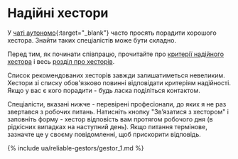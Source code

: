 # Надійні хестори

У [чаті аутономо](https://bit.ly/it-autonomos-es){:target="_blank"} часто просять порадити хорошого хестора. Знайти
таких спеціалістів може бути складно.

Перед тим, як починати співпрацю, прочитайте про [критерії надійного хестора](#критерії-надійного-хестора) і
весь [розділ про хесторів](#хестор-1).

Список рекомендованих хесторів завжди залишатиметься невеликим. Хестори зі списку обов'язково повинні відповідати
критеріям надійності. Якщо у вас є кого порадити - будь ласка поділіться контактом.

Спеціалісти, вказані нижче - перевірені професіонали, до яких я не раз звертався з робочих питань. Натисніть кнопку
"Зв’язатися з хестором" і заповніть форму - хестор відповість вам протягом робочого дня (в рідкісних випадках на
наступний день). Якщо питання термінове, зазначте це у своєму повідомленні, щоб прискорити відповідь.

{% include ua/reliable-gestors/gestor_1.md %}
